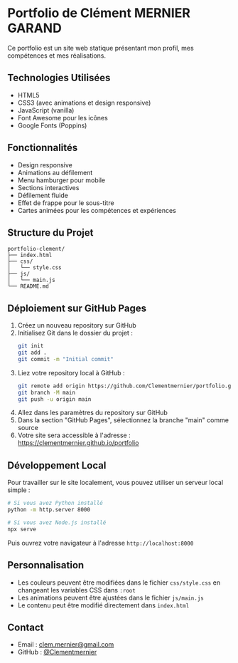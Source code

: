 # Portfolio de Clément MERNIER GARAND

Ce portfolio est un site web statique présentant mon profil, mes compétences et mes réalisations.

## Technologies Utilisées

- HTML5
- CSS3 (avec animations et design responsive)
- JavaScript (vanilla)
- Font Awesome pour les icônes
- Google Fonts (Poppins)

## Fonctionnalités

- Design responsive
- Animations au défilement
- Menu hamburger pour mobile
- Sections interactives
- Défilement fluide
- Effet de frappe pour le sous-titre
- Cartes animées pour les compétences et expériences

## Structure du Projet

```
portfolio-clement/
├── index.html
├── css/
│   └── style.css
├── js/
│   └── main.js
└── README.md
```

## Déploiement sur GitHub Pages

1. Créez un nouveau repository sur GitHub
2. Initialisez Git dans le dossier du projet :
   ```bash
   git init
   git add .
   git commit -m "Initial commit"
   ```
3. Liez votre repository local à GitHub :
   ```bash
   git remote add origin https://github.com/Clementmernier/portfolio.git
   git branch -M main
   git push -u origin main
   ```
4. Allez dans les paramètres du repository sur GitHub
5. Dans la section "GitHub Pages", sélectionnez la branche "main" comme source
6. Votre site sera accessible à l'adresse : https://clementmernier.github.io/portfolio

## Développement Local

Pour travailler sur le site localement, vous pouvez utiliser un serveur local simple :

```bash
# Si vous avez Python installé
python -m http.server 8000

# Si vous avez Node.js installé
npx serve
```

Puis ouvrez votre navigateur à l'adresse `http://localhost:8000`

## Personnalisation

- Les couleurs peuvent être modifiées dans le fichier `css/style.css` en changeant les variables CSS dans `:root`
- Les animations peuvent être ajustées dans le fichier `js/main.js`
- Le contenu peut être modifié directement dans `index.html`

## Contact

- Email : clem.mernier@gmail.com
- GitHub : [@Clementmernier](https://github.com/Clementmernier)
